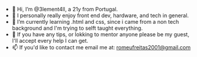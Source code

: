 - 👋 Hi, I’m @3lement4ll, a 21y from Portugal.
- 👀 I personally really enjoy front end dev, hardware, and tech in general.
- 🌱 I’m currently learning .html and css, since i came from a non tech background and I'm trying to selft taught everything.
- 💞️ If you have any tips, or lokking to mentor anyone please be my guest, I'll accept every help I can get.
- 📫 If you'd like to contact me email me at: romeufreitas2001@gmail.com
